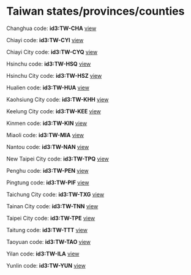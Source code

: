 # Taiwan states/provinces/counties
Changhua     code: **id3:TW-CHA**     [view](../export/geojson/medium/id3/tw/cha.geojson)     


Chiayi     code: **id3:TW-CYI**     [view](../export/geojson/medium/id3/tw/cyi.geojson)     


Chiayi City     code: **id3:TW-CYQ**     [view](../export/geojson/medium/id3/tw/cyq.geojson)     


Hsinchu     code: **id3:TW-HSQ**     [view](../export/geojson/medium/id3/tw/hsq.geojson)     


Hsinchu City     code: **id3:TW-HSZ**     [view](../export/geojson/medium/id3/tw/hsz.geojson)     


Hualien     code: **id3:TW-HUA**     [view](../export/geojson/medium/id3/tw/hua.geojson)     


Kaohsiung City     code: **id3:TW-KHH**     [view](../export/geojson/medium/id3/tw/khh.geojson)     


Keelung City     code: **id3:TW-KEE**     [view](../export/geojson/medium/id3/tw/kee.geojson)     


Kinmen     code: **id3:TW-KIN**     [view](../export/geojson/medium/id3/tw/kin.geojson)     


Miaoli     code: **id3:TW-MIA**     [view](../export/geojson/medium/id3/tw/mia.geojson)     


Nantou     code: **id3:TW-NAN**     [view](../export/geojson/medium/id3/tw/nan.geojson)     


New Taipei City     code: **id3:TW-TPQ**     [view](../export/geojson/medium/id3/tw/tpq.geojson)     


Penghu     code: **id3:TW-PEN**     [view](../export/geojson/medium/id3/tw/pen.geojson)     


Pingtung     code: **id3:TW-PIF**     [view](../export/geojson/medium/id3/tw/pif.geojson)     


Taichung City     code: **id3:TW-TXG**     [view](../export/geojson/medium/id3/tw/txg.geojson)     


Tainan City     code: **id3:TW-TNN**     [view](../export/geojson/medium/id3/tw/tnn.geojson)     


Taipei City     code: **id3:TW-TPE**     [view](../export/geojson/medium/id3/tw/tpe.geojson)     


Taitung     code: **id3:TW-TTT**     [view](../export/geojson/medium/id3/tw/ttt.geojson)     


Taoyuan     code: **id3:TW-TAO**     [view](../export/geojson/medium/id3/tw/tao.geojson)     


Yilan     code: **id3:TW-ILA**     [view](../export/geojson/medium/id3/tw/ila.geojson)     


Yunlin     code: **id3:TW-YUN**     [view](../export/geojson/medium/id3/tw/yun.geojson)     

